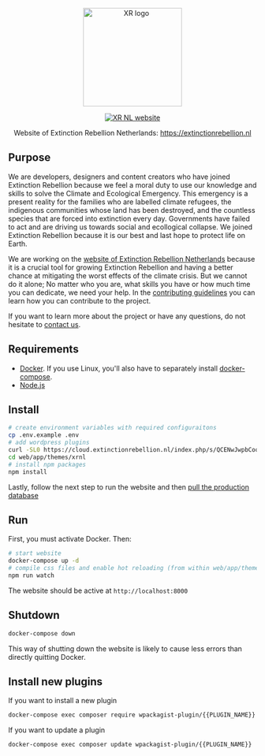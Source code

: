 <p align="center"><a href="https://extinctionrebellion.nl/" target="_blank"><img width="200" src="https://user-images.githubusercontent.com/15846595/83038003-c6157b80-a03c-11ea-9605-325b4990e7bd.png" alt="XR logo"></a></p>
<p align="center"><a href="https://extinctionrebellion.nl/" target="_blank"><img src="https://img.shields.io/badge/rebel-for%20life-success" alt="XR NL website"></a></p>
<p align="center">Website of Extinction Rebellion Netherlands: <a href="https://extinctionrebellion.nl/" target="_blank">https://extinctionrebellion.nl</a></p> 

## Purpose

We are developers, designers and content creators who have joined Extinction Rebellion because we feel a moral duty to use our knowledge and skills to solve the Climate and Ecological Emergency. This emergency is a present reality for the families who are labelled climate refugees, the indigenous communities whose land has been destroyed, and the countless species that are forced into extinction every day. Governments have failed to act and are driving us towards social and ecollogical collapse. We joined Extinction Rebellion because it is our best and last hope to protect life on Earth.

We are working on the [website of Extinction Rebellion Netherlands](https://extinctionrebellion.nl) because it is a crucial tool for growing Extinction Rebellion and having a better chance at mitigating the worst effects of the climate crisis. But we cannot do it alone; No matter who you are, what skills you have or how much time you can dedicate, we need your help. In the [contributing guidelines](/CONTRIBUTING.md) you can learn how you can contribute to the project.

If you want to learn more about the project or have any questions, do not hesitate to [contact us](/SUPPORT.md). 

## Requirements

- [Docker](https://www.docker.com/products/docker-desktop). If you use Linux, you'll also have to separately install [docker-compose](https://linuxhandbook.com/docker-compose-ubuntu/).
- [Node.js](https://nodejs.org/en/)

## Install

```sh
# create environment variables with required configuraitons
cp .env.example .env
# add wordpress plugins
curl -SL0 https://cloud.extinctionrebellion.nl/index.php/s/QCENwJwpbCoqoNB/download -o plugins.tar.gz && tar -xvf plugins.tar.gz -C web/app/plugins/ && rm plugins.tar.gz
cd web/app/themes/xrnl
# install npm packages
npm install
```

Lastly, follow the next step to run the website and then [pull the production database](/docs/sync-production-data.md)

## Run

First, you must activate Docker. Then:

```sh
# start website
docker-compose up -d
# compile css files and enable hot reloading (from within web/app/themes/xrnl)
npm run watch 
```

The website should be active at `http://localhost:8000`

## Shutdown

```sh
docker-compose down
```

This way of shutting down the website is likely to cause less errors than directly quitting Docker. 

## Install new plugins

If you want to install a new plugin
```sh
docker-compose exec composer require wpackagist-plugin/{{PLUGIN_NAME}}
```

If you want to update a plugin
```sh
docker-compose exec composer update wpackagist-plugin/{{PLUGIN_NAME}}
```

